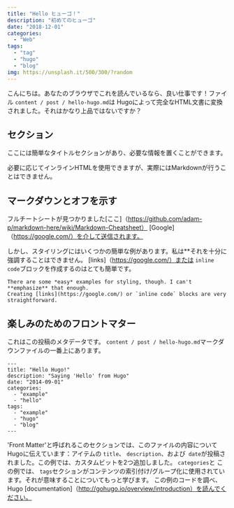```yaml
---
title: "Hello ヒューゴ！"
description: "初めてのヒューゴ"
date: "2018-12-01"
categories:
  - "Web"
tags:
  - "tag"
  - "hugo"
  - "blog"
img: https://unsplash.it/500/300/?random
---
```


こんにちは。あなたのブラウザでこれを読んでいるなら、良い仕事です！ファイル `content / post / hello-hugo.md`は
Hugoによって完全なHTML文書に変換されました。それはかなり上品ではないですか？

<!--more-->

セクション
---------

ここには簡単なタイトルセクションがあり、必要な情報を置くことができます。

必要に応じてインラインHTMLを使用できますが、実際にはMarkdownが行うことはできません。

マークダウンとオフを示す
-------------------------

フルチートシートが見つかりました[ここ]（https://github.com/adam-p/markdown-here/wiki/Markdown-Cheatsheet）
[Google]（https://google.com/）を介して送信されます。

しかし、スタイリングにはいくつかの簡単な例があります。私は**それを十分に強調することはできません。
[links]（https://google.com/）または `inline code`ブロックを作成するのはとても簡単です。

```
There are some *easy* examples for styling, though. I can't **emphasize** that enough.
Creating [links](https://google.com/) or `inline code` blocks are very straightforward.
```

楽しみのためのフロントマター
--------------------

これはこの投稿のメタデータです。 `content / post / hello-hugo.md`マークダウンファイルの一番上にあります。

```
---
title: "Hello Hugo!"
description: "Saying 'Hello' from Hugo"
date: "2014-09-01"
categories:
  - "example"
  - "hello"
tags:
  - "example"
  - "hugo"
  - "blog"
---
```

'Front Matter'と呼ばれるこのセクションでは、このファイルの内容についてHugoに伝えています：アイテムの `title`、
`description`、および` date`が投稿されました。この例では、カスタムビットを2つ追加しました。 `categories`と
この例では、 `tags`セクションがコンテンツの索引付け/グループ化に使用されています。それが意味することについてもっと学びます。
この例のコードを調べ、Hugo [documentation]（http://gohugo.io/overview/introduction）を読んでください。
